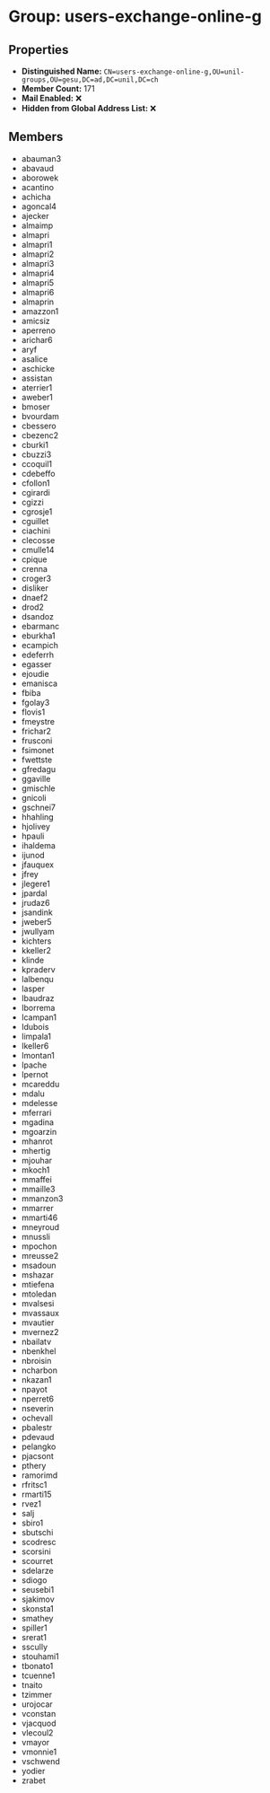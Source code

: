 # Group: users-exchange-online-g

## Properties

- **Distinguished Name:** `CN=users-exchange-online-g,OU=unil-groups,OU=gesu,DC=ad,DC=unil,DC=ch`
- **Member Count:** 171
- **Mail Enabled:** ❌
- **Hidden from Global Address List:** ❌

## Members

- abauman3
- abavaud
- aborowek
- acantino
- achicha
- agoncal4
- ajecker
- almaimp
- almapri
- almapri1
- almapri2
- almapri3
- almapri4
- almapri5
- almapri6
- almaprin
- amazzon1
- amicsiz
- aperreno
- arichar6
- aryf
- asalice
- aschicke
- assistan
- aterrier1
- aweber1
- bmoser
- bvourdam
- cbessero
- cbezenc2
- cburki1
- cbuzzi3
- ccoquil1
- cdebeffo
- cfollon1
- cgirardi
- cgizzi
- cgrosje1
- cguillet
- ciachini
- clecosse
- cmulle14
- cpique
- crenna
- croger3
- disliker
- dnaef2
- drod2
- dsandoz
- ebarmanc
- eburkha1
- ecampich
- edeferrh
- egasser
- ejoudie
- emanisca
- fbiba
- fgolay3
- flovis1
- fmeystre
- frichar2
- frusconi
- fsimonet
- fwettste
- gfredagu
- ggaville
- gmischle
- gnicoli
- gschnei7
- hhahling
- hjolivey
- hpauli
- ihaldema
- ijunod
- jfauquex
- jfrey
- jlegere1
- jpardal
- jrudaz6
- jsandink
- jweber5
- jwullyam
- kichters
- kkeller2
- klinde
- kpraderv
- lalbenqu
- lasper
- lbaudraz
- lborrema
- lcampan1
- ldubois
- limpala1
- lkeller6
- lmontan1
- lpache
- lpernot
- mcareddu
- mdalu
- mdelesse
- mferrari
- mgadina
- mgoarzin
- mhanrot
- mhertig
- mjouhar
- mkoch1
- mmaffei
- mmaille3
- mmanzon3
- mmarrer
- mmarti46
- mneyroud
- mnussli
- mpochon
- mreusse2
- msadoun
- mshazar
- mtiefena
- mtoledan
- mvalsesi
- mvassaux
- mvautier
- mvernez2
- nbailatv
- nbenkhel
- nbroisin
- ncharbon
- nkazan1
- npayot
- nperret6
- nseverin
- ochevall
- pbalestr
- pdevaud
- pelangko
- pjacsont
- pthery
- ramorimd
- rfritsc1
- rmarti15
- rvez1
- salj
- sbiro1
- sbutschi
- scodresc
- scorsini
- scourret
- sdelarze
- sdiogo
- seusebi1
- sjakimov
- skonsta1
- smathey
- spiller1
- srerat1
- sscully
- stouhami1
- tbonato1
- tcuenne1
- tnaito
- tzimmer
- urojocar
- vconstan
- vjacquod
- vlecoul2
- vmayor
- vmonnie1
- vschwend
- yodier
- zrabet
